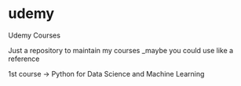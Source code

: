 # udemy
Udemy Courses

Just a repository to maintain my courses
_maybe you could use like a reference

1st course -> Python for Data Science and Machine Learning
